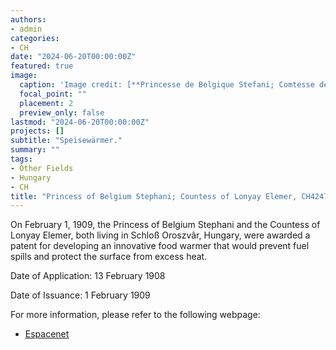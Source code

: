 ```yaml
---
authors:
- admin
categories:
- CH
date: "2024-06-20T00:00:00Z"
featured: true
image:
  caption: 'Image credit: [**Princesse de Belgique Stefani; Comtesse de Lonyay Elemer (1908)**](https://worldwide.espacenet.com/patent/search/family/004272532/publication/CH42474A?q=pn%3DCH42474A)'
  focal_point: ""
  placement: 2
  preview_only: false
lastmod: "2024-06-20T00:00:00Z"
projects: []
subtitle: "Speisewärmer."
summary: ""
tags:
- Other Fields
- Hungary
- CH
title: "Princess of Belgium Stephani; Countess of Lonyay Elemer, CH42474A"
---
```


On February 1, 1909, the Princess of Belgium Stephani and the Countess of Lonyay Elemer, both living in Schloß Oroszvâr, Hungary, were awarded a patent for developing an innovative food warmer that would prevent fuel spills and protect the surface from excess heat.

Date of Application: 13 February 1908 

Date of Issuance: 1 February 1909

For more information, please refer to the following webpage: 

- [Espacenet](https://worldwide.espacenet.com/patent/search/family/004272532/publication/CH42474A?q=pn%3DCH42474A)